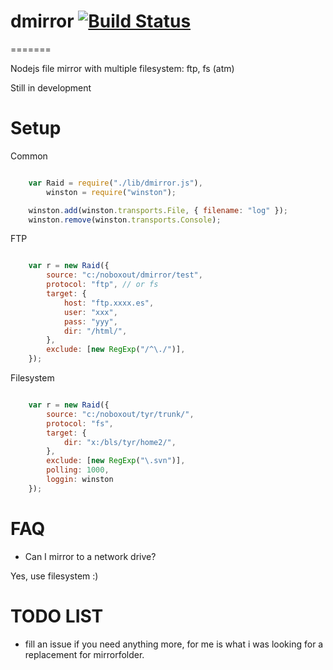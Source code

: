 # dmirror [![Build Status](https://secure.travis-ci.org/llafuente/dmirror.png?branch=master)](http://travis-ci.org/llafuente/dmirror)
=======

Nodejs file mirror with multiple filesystem: ftp, fs (atm)


Still in development


Setup
=======

Common

```js

	var Raid = require("./lib/dmirror.js"),
		winston = require("winston");

	winston.add(winston.transports.File, { filename: "log" });
	winston.remove(winston.transports.Console);

```

FTP

```js

    var r = new Raid({
        source: "c:/noboxout/dmirror/test",
        protocol: "ftp", // or fs
        target: {
            host: "ftp.xxxx.es",
            user: "xxx",
            pass: "yyy",
            dir: "/html/",
        },
        exclude: [new RegExp("/^\./")],
    });

```

Filesystem

```js

	var r = new Raid({
		source: "c:/noboxout/tyr/trunk/",
		protocol: "fs",
		target: {
			dir: "x:/bls/tyr/home2/",
		},
		exclude: [new RegExp("\.svn")],
		polling: 1000,
		loggin: winston
	});

```

FAQ
=======

* Can I mirror to a network drive?

Yes, use filesystem :)


TODO LIST
=======

* fill an issue if you need anything more, for me is what i was looking for a replacement for mirrorfolder.
